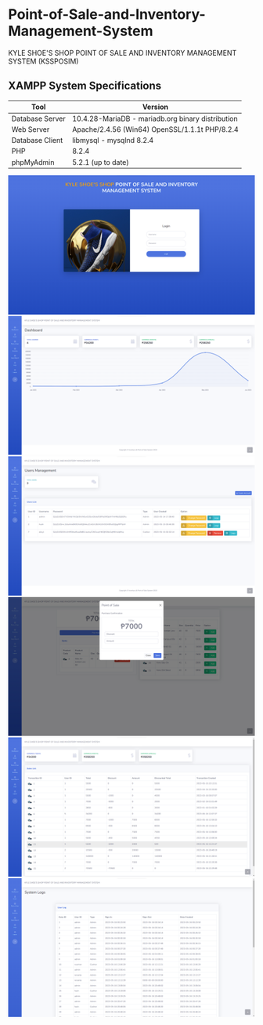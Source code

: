 # Point-of-Sale-and-Inventory-Management-System
KYLE SHOE'S SHOP POINT OF SALE AND INVENTORY MANAGEMENT SYSTEM (KSSPOSIM)

## XAMPP System Specifications

| Tool            | Version                             |
|-----------------|-------------------------------------|
| Database Server | 10.4.28-MariaDB - mariadb.org binary distribution |
| Web Server      | Apache/2.4.56 (Win64) OpenSSL/1.1.1t PHP/8.2.4 |
| Database Client | libmysql - mysqlnd 8.2.4             |
| PHP             | 8.2.4                               |
| phpMyAdmin      | 5.2.1 (up to date)                   |

![alt text](https://github.com/HashJProgramming/Point-of-Sale-and-Inventory-Management-System/raw/master/screenshots/1.png)
![alt text](https://github.com/HashJProgramming/Point-of-Sale-and-Inventory-Management-System/raw/master/screenshots/2.png)
![alt text](https://github.com/HashJProgramming/Point-of-Sale-and-Inventory-Management-System/raw/master/screenshots/3.png)
![alt text](https://github.com/HashJProgramming/Point-of-Sale-and-Inventory-Management-System/raw/master/screenshots/4.png)
![alt text](https://github.com/HashJProgramming/Point-of-Sale-and-Inventory-Management-System/raw/master/screenshots/5.png)
![alt text](https://github.com/HashJProgramming/Point-of-Sale-and-Inventory-Management-System/raw/master/screenshots/6.png)
